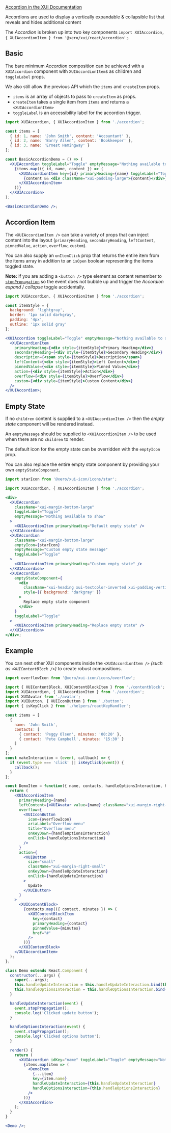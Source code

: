 <div class="xui-margin-vertical">
    <a href="../section-components-displayingdata-accordion.html" isDocLink>Accordion in the XUI Documentation</a>
</div>

Accordions are used to display a vertically expandable & collapsible list that reveals and hides additional content

The _Accordion_ is broken up into two key components `import XUIAccordion, { XUIAccordionItem } from '@xero/xui/react/accordion';`.

## Basic

The bare minimum _Accordion_ composition can be achieved with a `XUIAccordion` component with `XUIAccordionItem`s as children and `toggleLabel` props.

We also still allow the previous API which the `items` and `createItem` props.

- `items` is an array of objects to pass to `createItem` as props.
- `createItem` takes a single item from `items` and returns a `<XUIAccordionItem>`
- `toggleLabel` is an accessibility label for the accordion trigger.

```jsx harmony
import XUIAccordion, { XUIAccordionItem } from './accordion';

const items = [
  { id: 1, name: 'John Smith', content: 'Accountant' },
  { id: 2, name: 'Barry Allen', content: 'Bookkeeper' },
  { id: 3, name: 'Ernest Hemingway' }
];

const BasicAccordionDemo = () => (
  <XUIAccordion toggleLabel="Toggle" emptyMessage="Nothing available to show">
    {items.map(({ id, name, content }) => (
      <XUIAccordionItem key={id} primaryHeading={name} toggleLabel="Toggle">
        {content && <div className="xui-padding-large">{content}</div>}
      </XUIAccordionItem>
    ))}
  </XUIAccordion>
);

<BasicAccordionDemo />;
```

## Accordion Item

The `<XUIAccordionItem />` can take a variety of props that can inject content into the layout (`primaryHeading`, `secondaryHeading`, `leftContent`, `pinnedValue`, `action`, `overflow`, `custom`).

You can also supply an `onItemClick` prop that returns the entire item from the items array in addition to an `isOpen` boolean representing the items toggled state.

**Note:** if you are adding a `<button />` type element as content remember to [`stopPropagation`](https://developer.mozilla.org/en-US/docs/Web/API/Event/stopPropagation) so the event does not bubble up and trigger the _Accordion_ _expand_ / _collapse_ toggle accidentally.

```jsx harmony
import XUIAccordion, { XUIAccordionItem } from './accordion';

const itemStyle = {
  background: 'lightgray',
  border: '1px solid darkgray',
  padding: '4px',
  outline: '1px solid gray'
};

<XUIAccordion toggleLabel="Toggle" emptyMessage="Nothing available to show">
  <XUIAccordionItem
    primaryHeading={<div style={itemStyle}>Primary Heading</div>}
    secondaryHeading={<div style={itemStyle}>Secondary Heading</div>}
    description={<span style={itemStyle}>Description</span>}
    leftContent={<div style={itemStyle}>Left Content</div>}
    pinnedValue={<div style={itemStyle}>Pinned Value</div>}
    action={<div style={itemStyle}>Action</div>}
    overflow={<div style={itemStyle}>Overflow</div>}
    custom={<div style={itemStyle}>Custom Content</div>}
  />
</XUIAccordion>;
```

## Empty State

If no `children` content is supplied to a `<XUIAccordionItem />` then the _empty state_ component will be rendered instead.

An `emptyMessage` should be supplied to `<XUIAccordionItem />` to be used when there are no `children` to render.

The default icon for the empty state can be overridden with the `emptyIcon` prop.

You can also replace the entire empty state component by providing your own `emptyStateComponent`.

```jsx harmony
import starIcon from '@xero/xui-icon/icons/star';

import XUIAccordion, { XUIAccordionItem } from './accordion';

<div>
  <XUIAccordion
    className="xui-margin-bottom-large"
    toggleLabel="Toggle"
    emptyMessage="Nothing available to show"
  >
    <XUIAccordionItem primaryHeading="Default empty state" />
  </XUIAccordion>
  <XUIAccordion
    className="xui-margin-bottom-large"
    emptyIcon={starIcon}
    emptyMessage="Custom empty state message"
    toggleLabel="Toggle"
  >
    <XUIAccordionItem primaryHeading="Custom empty state" />
  </XUIAccordion>
  <XUIAccordion
    emptyStateComponent={
      <div
        className="xui-heading xui-textcolor-inverted xui-padding-vertical-large xui-text-align-center"
        style={{ background: 'darkgray' }}
      >
        Replace empty state component
      </div>
    }
    toggleLabel="Toggle"
  >
    <XUIAccordionItem primaryHeading="Replace empty state" />
  </XUIAccordion>
</div>;
```

## Example

You can nest other XUI components inside the `<XUIAccordionItem />` _(such as `<XUIContentBlock />`)_ to create robust compositions.

```jsx harmony
import overflowIcon from '@xero/xui-icon/icons/overflow';

import { XUIContentBlock, XUIContentBlockItem } from './contentblock';
import XUIAccordion, { XUIAccordionItem } from './accordion';
import XUIAvatar from './avatar';
import XUIButton, { XUIIconButton } from './button';
import { isKeyClick } from './helpers/reactKeyHandler';

const items = [
  {
    name: 'John Smith',
    contacts: [
      { contact: 'Peggy Olsen', minutes: '00:20' },
      { contact: 'Pete Campbell', minutes: '15:30' }
    ]
  }
];
const makeInteraction = (event, callback) => {
  if (event.type === 'click' || isKeyClick(event)) {
    callback();
  }
};

const DemoItem = function({ name, contacts, handleOptionsInteraction, handleUpdateInteraction }) {
  return (
    <XUIAccordionItem
      primaryHeading={name}
      leftContent={<XUIAvatar value={name} className="xui-margin-right-small" />}
      overflow={
        <XUIIconButton
          icon={overflowIcon}
          ariaLabel="Overflow menu"
          title="Overflow menu"
          onKeyDown={handleOptionsInteraction}
          onClick={handleOptionsInteraction}
        />
      }
      action={
        <XUIButton
          size="small"
          className="xui-margin-right-small"
          onKeyDown={handleUpdateInteraction}
          onClick={handleUpdateInteraction}
        >
          Update
        </XUIButton>
      }
    >
      <XUIContentBlock>
        {contacts.map(({ contact, minutes }) => (
          <XUIContentBlockItem
            key={contact}
            primaryHeading={contact}
            pinnedValue={minutes}
            href="#"
          />
        ))}
      </XUIContentBlock>
    </XUIAccordionItem>
  );
};

class Demo extends React.Component {
  constructor(...args) {
    super(...args);
    this.handleUpdateInteraction = this.handleUpdateInteraction.bind(this);
    this.handleOptionsInteraction = this.handleOptionsInteraction.bind(this);
  }

  handleUpdateInteraction(event) {
    event.stopPropagation();
    console.log('Clicked update button');
  }

  handleOptionsInteraction(event) {
    event.stopPropagation();
    console.log('Clicked options button');
  }

  render() {
    return (
      <XUIAccordion idKey="name" toggleLabel="Toggle" emptyMessage="Nothing available to show">
        {items.map(item => (
          <DemoItem
            {...item}
            key={item.name}
            handleUpdateInteraction={this.handleUpdateInteraction}
            handleOptionsInteraction={this.handleOptionsInteraction}
          />
        ))}
      </XUIAccordion>
    );
  }
}

<Demo />;
```
